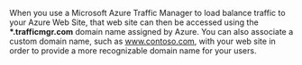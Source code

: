 When you use a Microsoft Azure Traffic Manager to load balance traffic to your Azure Web Site, that web site can then be accessed using the **\*.trafficmgr.com** domain name assigned by Azure. You can also associate a custom domain name, such as www.contoso.com, with your web site in order to provide a more recognizable domain name for your users.